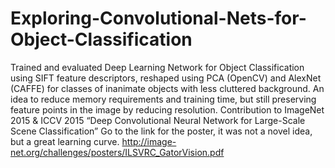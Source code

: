 # Exploring-Convolutional-Nets-for-Object-Classification

Trained and evaluated Deep Learning Network for Object Classification using SIFT feature descriptors, reshaped using
PCA (OpenCV) and AlexNet (CAFFE) for classes of inanimate objects with less cluttered background. An idea to reduce memory
requirements and training time, but still preserving feature points in the image by reducing resolution.  Contribution to
ImageNet 2015 & ICCV 2015 “Deep Convolutional Neural Network for Large-Scale Scene Classification” 
Go to the link for the poster, it was not a novel idea, but a great learning curve.
http://image-net.org/challenges/posters/ILSVRC_GatorVision.pdf
